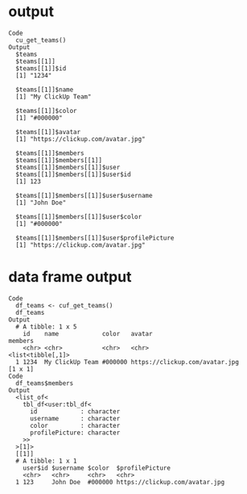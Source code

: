 # output

    Code
      cu_get_teams()
    Output
      $teams
      $teams[[1]]
      $teams[[1]]$id
      [1] "1234"
      
      $teams[[1]]$name
      [1] "My ClickUp Team"
      
      $teams[[1]]$color
      [1] "#000000"
      
      $teams[[1]]$avatar
      [1] "https://clickup.com/avatar.jpg"
      
      $teams[[1]]$members
      $teams[[1]]$members[[1]]
      $teams[[1]]$members[[1]]$user
      $teams[[1]]$members[[1]]$user$id
      [1] 123
      
      $teams[[1]]$members[[1]]$user$username
      [1] "John Doe"
      
      $teams[[1]]$members[[1]]$user$color
      [1] "#000000"
      
      $teams[[1]]$members[[1]]$user$profilePicture
      [1] "https://clickup.com/avatar.jpg"
      
      
      
      
      
      

# data frame output

    Code
      df_teams <- cuf_get_teams()
      df_teams
    Output
      # A tibble: 1 x 5
        id    name            color   avatar                                   members
        <chr> <chr>           <chr>   <chr>                          <list<tibble[,1]>
      1 1234  My ClickUp Team #000000 https://clickup.com/avatar.jpg           [1 x 1]
    Code
      df_teams$members
    Output
      <list_of<
        tbl_df<user:tbl_df<
          id            : character
          username      : character
          color         : character
          profilePicture: character
        >>
      >[1]>
      [[1]]
      # A tibble: 1 x 1
        user$id $username $color  $profilePicture               
        <chr>   <chr>     <chr>   <chr>                         
      1 123     John Doe  #000000 https://clickup.com/avatar.jpg
      

